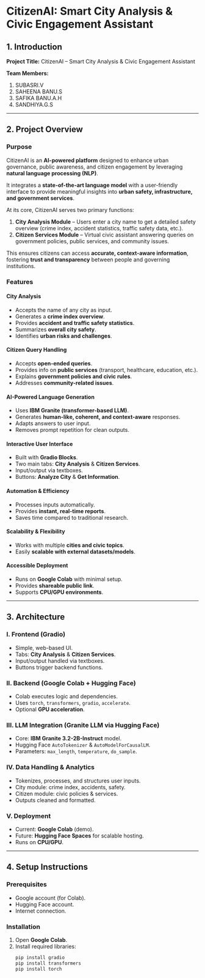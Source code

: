 # CitizenAI: Smart City Analysis & Civic Engagement Assistant

## 1. Introduction
**Project Title:** CitizenAI – Smart City Analysis & Civic Engagement Assistant  

**Team Members:**
1. SUBASRI.V  
2. SAHEENA BANU.S  
3. SAFIKA BANU.A.H  
4. SANDHIYA.G.S  

---

## 2. Project Overview

### Purpose
CitizenAI is an **AI-powered platform** designed to enhance urban governance, public awareness, and citizen engagement by leveraging **natural language processing (NLP)**.  

It integrates a **state-of-the-art language model** with a user-friendly interface to provide meaningful insights into **urban safety, infrastructure, and government services**.  

At its core, CitizenAI serves two primary functions:
1. **City Analysis Module** – Users enter a city name to get a detailed safety overview (crime index, accident statistics, traffic safety data, etc.).  
2. **Citizen Services Module** – Virtual civic assistant answering queries on government policies, public services, and community issues.  

This ensures citizens can access **accurate, context-aware information**, fostering **trust and transparency** between people and governing institutions.  

### Features
#### City Analysis
- Accepts the name of any city as input.  
- Generates a **crime index overview**.  
- Provides **accident and traffic safety statistics**.  
- Summarizes **overall city safety**.  
- Identifies **urban risks and challenges**.  

#### Citizen Query Handling
- Accepts **open-ended queries**.  
- Provides info on **public services** (transport, healthcare, education, etc.).  
- Explains **government policies and civic rules**.  
- Addresses **community-related issues**.  

#### AI-Powered Language Generation
- Uses **IBM Granite (transformer-based LLM)**.  
- Generates **human-like, coherent, and context-aware** responses.  
- Adapts answers to user input.  
- Removes prompt repetition for clean outputs.  

#### Interactive User Interface
- Built with **Gradio Blocks**.  
- Two main tabs: **City Analysis** & **Citizen Services**.  
- Input/output via textboxes.  
- Buttons: **Analyze City** & **Get Information**.  

#### Automation & Efficiency
- Processes inputs automatically.  
- Provides **instant, real-time reports**.  
- Saves time compared to traditional research.  

#### Scalability & Flexibility
- Works with multiple **cities and civic topics**.  
- Easily **scalable with external datasets/models**.  

#### Accessible Deployment
- Runs on **Google Colab** with minimal setup.  
- Provides **shareable public link**.  
- Supports **CPU/GPU environments**.  

---

## 3. Architecture

### I. Frontend (Gradio)
- Simple, web-based UI.  
- Tabs: **City Analysis** & **Citizen Services**.  
- Input/output handled via textboxes.  
- Buttons trigger backend functions.  

### II. Backend (Google Colab + Hugging Face)
- Colab executes logic and dependencies.  
- Uses `torch`, `transformers`, `gradio`, `accelerate`.  
- Optional **GPU acceleration**.  

### III. LLM Integration (Granite LLM via Hugging Face)
- Core: **IBM Granite 3.2-2B-Instruct** model.  
- Hugging Face `AutoTokenizer` & `AutoModelForCausalLM`.  
- Parameters: `max_length`, `temperature`, `do_sample`.  

### IV. Data Handling & Analytics
- Tokenizes, processes, and structures user inputs.  
- City module: crime index, accidents, safety.  
- Citizen module: civic policies & services.  
- Outputs cleaned and formatted.  

### V. Deployment
- Current: **Google Colab** (demo).  
- Future: **Hugging Face Spaces** for scalable hosting.  
- Runs on **CPU/GPU**.  

---

## 4. Setup Instructions

### Prerequisites
- Google account (for Colab).  
- Hugging Face account.  
- Internet connection.  

### Installation
1. Open **Google Colab**.  
2. Install required libraries:  
   ```bash
   pip install gradio
   pip install transformers
   pip install torch
